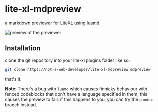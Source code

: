 # lite-xl-mdpreview
a markdown previewer for [LiteXL](https://github.com/lite-xl/lite-xl) using [luamd](https://github.com/bakpakin/luamd).

![preview of the previewer](assets/mdpreview.gif)

## Installation

clone the git repository into your lite-xl plugins folder like so:
```sh
git clone https://not-a-web-developer/lite-xl-mdpreview mdpreview
```
that's it.

**Note**: There's a bug with `luamd` which causes finnicky behaviour with fenced codeblocks that don't have a language specified in them; this causes the preview to fail. if this happens to you, you can try the `pandoc` branch instead.


